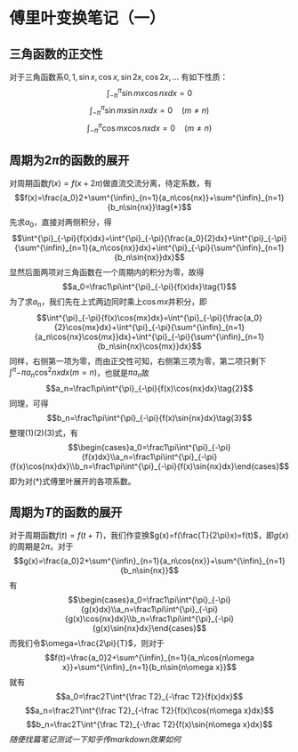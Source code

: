 # 傅里叶变换笔记（一）
## 三角函数的正交性
对于三角函数系${0,1,\sin{x},\cos{x},\sin{2x},\cos{2x},...}$
有如下性质：
$$\int^{\pi}_{-\pi}{\sin{mx}\cos{nx}dx}=0$$
$$\int^{\pi}_{-\pi}{\sin{mx}\sin{nx}dx}=0\quad(m\neq n)$$
$$\int^{\pi}_{-\pi}{\cos{mx}\cos{nx}dx}=0\quad(m\neq n)$$
## 周期为$2\pi$的函数的展开
对周期函数$f(x)=f(x+2\pi)$做直流交流分离，待定系数，有
$$f(x)=\frac{a_0}2+\sum^{\infin}_{n=1}{a_n\cos{nx}}+\sum^{\infin}_{n=1}{b_n\sin{nx}}\tag{*}$$
先求$a_0$，直接对两侧积分，得
$$\int^{\pi}_{-\pi}{f(x)dx}=\int^{\pi}_{-\pi}{\frac{a_0}{2}dx}+\int^{\pi}_{-\pi}{\sum^{\infin}_{n=1}{a_n\cos{nx}}dx}+\int^{\pi}_{-\pi}{\sum^{\infin}_{n=1}{b_n\sin{nx}}dx}$$
显然后面两项对三角函数在一个周期内的积分为零，故得
$$a_0=\frac1\pi\int^{\pi}_{-\pi}{f(x)dx}\tag{1}$$
为了求$a_n$，我们先在上式两边同时乘上$\cos{mx}$并积分，即
$$\int^{\pi}_{-\pi}{f(x)\cos{mx}dx}=\int^{\pi}_{-\pi}{\frac{a_0}{2}\cos{mx}dx}+\int^{\pi}_{-\pi}{\sum^{\infin}_{n=1}{a_n\cos{nx}\cos{mx}}dx}+\int^{\pi}_{-\pi}{\sum^{\infin}_{n=1}{b_n\sin{nx}\cos{mx}}dx}$$
同样，右侧第一项为零，而由正交性可知，右侧第三项为零，第二项只剩下$\int^{\pi}{-\pi}{a_n\cos^2{nx}dx}(m=n)$，也就是$\pi a_n$故
$$a_n=\frac1\pi\int^{\pi}_{-\pi}{f(x)\cos{nx}dx}\tag{2}$$
同理，可得
$$b_n=\frac1\pi\int^{\pi}_{-\pi}{f(x)\sin{nx}dx}\tag{3}$$
整理(1)(2)(3)式，有
$$\begin{cases}a_0=\frac1\pi\int^{\pi}_{-\pi}{f(x)dx}\\a_n=\frac1\pi\int^{\pi}_{-\pi}{f(x)\cos{nx}dx}\\b_n=\frac1\pi\int^{\pi}_{-\pi}{f(x)\sin{nx}dx}\end{cases}$$
即为对(*)式傅里叶展开的各项系数。
## 周期为$T$的函数的展开
对于周期函数$f(t)=f(t+T)$，我们作变换$g(x)=f(\frac{T}{2\pi}x)=f(t)$，即$g(x)$的周期是$2\pi$。对于
$$g(x)=\frac{a_0}2+\sum^{\infin}_{n=1}{a_n\cos{nx}}+\sum^{\infin}_{n=1}{b_n\sin{nx}}$$
有
$$\begin{cases}a_0=\frac1\pi\int^{\pi}_{-\pi}{g(x)dx}\\a_n=\frac1\pi\int^{\pi}_{-\pi}{g(x)\cos{nx}dx}\\b_n=\frac1\pi\int^{\pi}_{-\pi}{g(x)\sin{nx}dx}\end{cases}$$
而我们令$\omega=\frac{2\pi}{T}$，则对于
$$f(t)=\frac{a_0}2+\sum^{\infin}_{n=1}{a_n\cos{n\omega x}}+\sum^{\infin}_{n=1}{b_n\sin{n\omega x}}$$
就有
$$a_0=\frac2T\int^{\frac T2}_{-\frac T2}{f(x)dx}$$
$$a_n=\frac2T\int^{\frac T2}_{-\frac T2}{f(x)\cos{n\omega x}dx}$$
$$b_n=\frac2T\int^{\frac T2}_{-\frac T2}{f(x)\sin{n\omega x}dx}$$
*随便找篇笔记测试一下知乎传markdown效果如何*